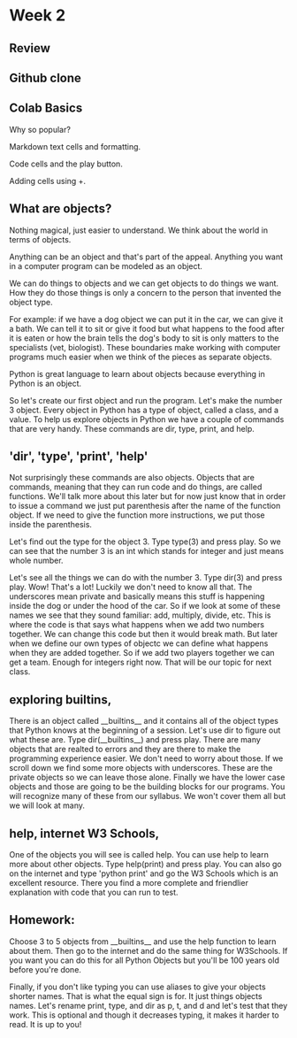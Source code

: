 # Week 2
## Review
## Github clone
## Colab Basics
Why so popular?

Markdown text cells and formatting.

Code cells and the play button.

Adding cells using +.

## What are objects?
Nothing magical, just easier to understand.  We think about the world in terms of objects.

Anything can be an object and that's part of the appeal.  Anything you want in a computer program can be modeled as an object.

We can do things to objects and we can get objects to do things we want.  How they do those things is only a concern to the person that invented the object type.

For example: if we have a dog object we can put it in the car, we can give it a bath.  We can tell it to sit or give it food but what happens to the food after it 
is eaten or how the brain tells the dog's body to sit is only matters to the specialists (vet, biologist).  These boundaries make working with computer programs much easier when we think of the pieces as separate objects.

Python is great language to learn about objects because everything in Python is an object.

So let's create our first object and run the program.  Let's make the number 3 object.  Every object in Python has a type of object, called a class, and a value.  To help us explore objects in Python we have a couple of commands that are very handy.  These commands are dir, type, print, and help.
## 'dir', 'type', 'print', 'help'
Not surprisingly these commands are also objects.  Objects that are commands, meaning that they can run code and do things, are called functions.  We'll talk more about this later but for now just know that in order to issue a command we just put parenthesis after the name of the function object.  If we need to give the function more instructions, we put those inside the parenthesis.  

Let's find out the type for the object 3.  Type type(3) and press play.  So we can see that the number 3 is an int which stands for integer and just means whole number.  

Let's see all the things we can do with the number 3.  Type dir(3) and press play.  Wow!  That's a lot!  Luckily we don't need to know all that.  The underscores mean private and basically means this stuff is happening inside the dog or under the hood of the car.  So if we look at some of these names we see that they sound familiar: add, multiply, divide, etc.  This is where the  code is that says what happens when we add two numbers together.  We can change this code but then it  would break math.  But later when we define our own types of objectc we can define what happens when they are added together.  So if we add two players together we can get a team.  Enough for integers right now.  That will be our topic for next class.

## exploring builtins, 
There is an object called \_\_builtins\_\_ and it contains all of the object types  that Python knows at the beginning of a session.  Let's use dir to figure out what these are.  Type dir(\_\_builtins\_\_) and press play.  There are many objects that are realted to errors and they are there to make the programming experience easier.  We don't need to worry about  those.  If we scroll down we find some more objects with underscores.  These are the private objects so we can leave those alone.  Finally we have the lower case objects and those are going to be the building blocks for our programs.  You will recognize many of these from our syllabus.  We won't cover them all but we will look at many.   

## help, internet W3 Schools, 
One of the objects you will see is called help.  You can use help to learn more about other objects.  Type help(print) and press play.  You can also go on the internet and type 'python print' and go the W3 Schools which is an excellent resource.  There you find a more complete and friendlier explanation with code that you can run to test.

## Homework:
Choose 3 to 5 objects from \_\_builtins\_\_ and use the help function to learn about them.  Then go to the internet and do the same thing for W3Schools.  If you want you can do this for all Python Objects but you'll be 100 years old before you're done.

Finally, if you don't like typing you can use aliases to give your objects shorter names.  That is what the equal sign is for.  It just things objects names.  Let's rename print, type, and dir as p, t, and d and let's test that they work.  This is optional and though it decreases typing, it makes it harder to read.  It is up to you!
